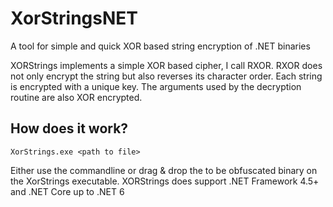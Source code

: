 # XorStringsNET
A tool for simple and quick XOR based string encryption of .NET binaries

XORStrings implements a simple XOR based cipher, I call RXOR. RXOR does not only encrypt the string but also reverses its character order. Each string is encrypted with a unique key. The arguments used by the decryption routine are also XOR encrypted.

## How does it work?

`XorStrings.exe <path to file>`

Either use the commandline or drag & drop the to be obfuscated binary on the XorStrings executable.
XORStrings does support .NET Framework 4.5+ and .NET Core up to .NET 6



